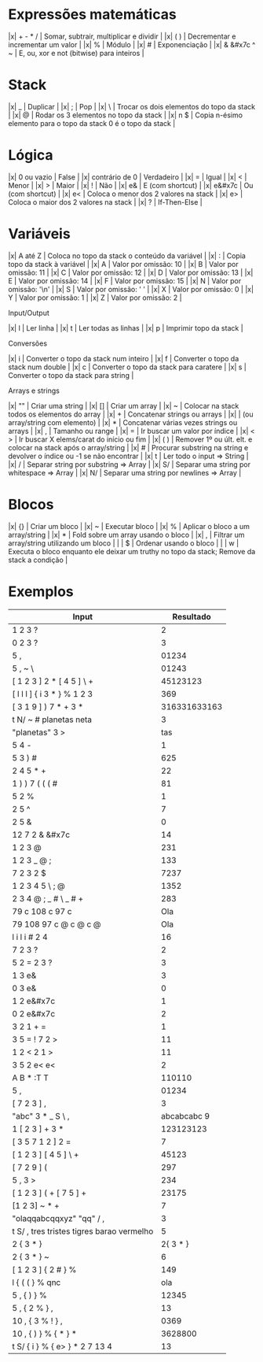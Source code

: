 # Expressões matemáticas

|x| + - * /     | Somar, subtrair, multiplicar e dividir   |
|x| ( )         | Decrementar e incrementar um valor       |
|x| %           | Módulo                                   |
|x| #           | Exponenciação                            |
|x| & &#x7c ^ ~ | E, ou, xor e not (bitwise) para inteiros |

# Stack

|x| _   | Duplicar                                                        |
|x| ;   | Pop                                                             |
|x| \   | Trocar os dois elementos do topo da stack                       |
|x| @   | Rodar os 3 elementos no topo da stack                           |
|x| n $ | Copia n-ésimo elemento para o topo da stack 0 é o topo da stack |

# Lógica

|x| 0 ou vazio     | False                                 |
|x| contrário de 0 | Verdadeiro                            |
|x| =              | Igual                                 |
|x| <              | Menor                                 |
|x| >              | Maior                                 |
|x| !              | Não                                   |
|x| e&             | E  (com shortcut)                     |
|x| e&#x7c         | Ou (com shortcut)                     |
|x| e<             | Coloca o menor dos 2 valores na stack |
|x| e>             | Coloca o maior dos 2 valores na stack |
|x| ?              | If-Then-Else                          |

# Variáveis

|x| A até Z  | Coloca no topo da stack o conteúdo da variável |
|x| :<Letra> | Copia topo da stack à variável                 |
|x| A        | Valor por omissão: 10                          |
|x| B        | Valor por omissão: 11                          |
|x| C        | Valor por omissão: 12                          |
|x| D        | Valor por omissão: 13                          |
|x| E        | Valor por omissão: 14                          |
|x| F        | Valor por omissão: 15                          |
|x| N        | Valor por omissão: '\n'                        |
|x| S        | Valor por omissão: ' '                         |
|x| X        | Valor por omissão: 0                           |
|x| Y        | Valor por omissão: 1                           |
|x| Z        | Valor por omissão: 2                           |

Input/Output

|x| l | Ler linha              |
|x| t | Ler todas as linhas    |
|x| p | Imprimir topo da stack |

Conversões

|x| i | Converter o topo da stack num inteiro   |
|x| f | Converter o topo da stack num double    |
|x| c | Converter o topo da stack para caratere |
|x| s | Converter o topo da stack para string   |

Arrays e strings

|x| ""  | Criar uma string                                                        |
|x| []  | Criar um array                                                          |
|x| ~   | Colocar na stack todos os elementos do array                            |
|x| +   | Concatenar strings ou arrays                                            |
|x|     | (ou array/string com elemento)                                          |
|x| *   | Concatenar várias vezes strings ou arrays                               |
|x| ,   | Tamanho ou range                                                        |
|x| =   | Ir buscar um valor por índice                                           |
|x| < > | Ir buscar X elems/carat do início ou fim                                |
|x| ( ) | Remover 1º ou últ. elt. e colocar na stack após o array/string          |
|x| #   | Procurar substring na string e devolver o índice ou -1 se não encontrar |
|x| t   | Ler todo o input => String                                              |
|x| /   | Separar string por substring => Array                                   |
|x| S/  | Separar uma string por whitespace => Array                              |
|x| N/  | Separar uma string por newlines => Array                                |

# Blocos

|x| {} | Criar um bloco                                                                             |
|x| ~  | Executar bloco                                                                             |
|x| %  | Aplicar o bloco a um array/string                                                          |
|x| *  | Fold sobre um array usando o bloco                                                         |
|x| ,  | Filtrar um array/string utilizando um bloco                                                |
| | $  | Ordenar usando o bloco                                                                     |
| | w  | Executa o bloco enquanto ele deixar um truthy no topo da stack; Remove da stack a condição |

# Exemplos

| Input                                      | Resultado    |
| ---                                        | ---          |
| 1 2 3 ?                                    | 2            |
| 0 2 3 ?                                    | 3            |
| 5 ,                                        | 01234        |
| 5 , ~ \                                    | 01243        |
| [ 1 2 3 ] 2 * [ 4 5 ] \ +                  | 45123123     |
| [ l l l ] { i 3 * } % 1 2 3                | 369          |
| [ 3 1 9 ] ) 7 * + 3 *                      | 316331633163 |
| t N/ ~ # planetas neta                     | 3            |
| "planetas" 3 >                             | tas          |
| 5 4 -                                      | 1            |
| 5 3 ) #                                    | 625          |
| 2 4 5 * +                                  | 22           |
| 1 ) ) 7 ( ( ( #                            | 81           |
| 5 2 %                                      | 1            |
| 2 5 ^                                      | 7            |
| 2 5 &                                      | 0            |
| 12 7 2 & &#x7c                             | 14           |
| 1 2 3 @                                    | 231          |
| 1 2 3 _ @ ;                                | 133          |
| 7 2 3 2 $                                  | 7237         |
| 1 2 3 4 5 \ ; @                            | 1352         |
| 2 3 4 @ ; _ # \ _ # +                      | 283          |
| 79 c 108 c 97 c                            | Ola          |
| 79 108 97 c @ c @ c @                      | Ola          |
| l i l i # 2 4                              | 16           |
| 7 2 3 ?                                    | 2            |
| 5 2 = 2 3 ?                                | 3            |
| 1 3 e&                                     | 3            |
| 0 3 e&                                     | 0            |
| 1 2 e&#x7c                                 | 1            |
| 0 2 e&#x7c                                 | 2            |
| 3 2 1 + =                                  | 1            |
| 3 5 = ! 7 2 >                              | 11           |
| 1 2 < 2 1 >                                | 11           |
| 3 5 2 e< e<                                | 2            |
| A B * :T T                                 | 110110       |
| 5 ,                                        | 01234        |
| [ 7 2 3 ] ,                                | 3            |
| "abc" 3 * _ S \ ,                          | abcabcabc 9  |
| 1 [ 2 3 ] + 3 *                            | 123123123    |
| [ 3 5 7 1 2 ] 2 =                          | 7            |
| [ 1 2 3 ] [ 4 5 ] \ +                      | 45123        |
| [ 7 2 9 ] (                                | 297          |
| 5 , 3 >                                    | 234          |
| [ 1 2 3 ] ( + [ 7 5 ] +                    | 23175        |
| [1 2 3] ~ * +                              | 7            |
| "olaqqabcqqxyz" "qq" / ,                   | 3            |
| t S/ , tres tristes tigres  barao vermelho | 5            |
| 2 { 3 * }                                  | 2{ 3 * }     |
| 2 { 3 * } ~                                | 6            |
| [ 1 2 3 ] { 2 # } %                        | 149          |
| l { ( ( } % qnc                            | ola          |
| 5 , { ) } %                                | 12345        |
| 5 , { 2 % } ,                              | 13           |
| 10 , { 3 % ! } ,                           | 0369         |
| 10 , { ) } % { * } *                       | 3628800      |
| t S/ { i } % { e> } * 2 7 13 4             | 13           |

